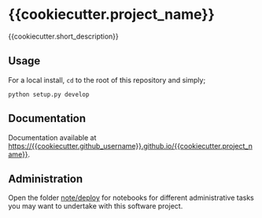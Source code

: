 # {{cookiecutter.project_name}}

{{cookiecutter.short_description}}

## Usage

For a local install, `cd` to the root of this repository and simply; 

```
python setup.py develop
```

## Documentation

Documentation available at [https://{{cookiecutter.github_username}}.github.io/{{cookiecutter.project_name}}](https://{{cookiecutter.github_username}}.github.io/{{cookiecutter.project_name}}).

## Administration

Open the folder [note/deploy](./note/deploy) for notebooks for different administrative tasks you may want to undertake with this software project.
